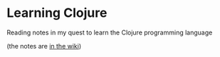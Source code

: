 Learning Clojure
================

Reading notes in my quest to learn the Clojure programming language

(the notes are [in the wiki](wiki/Learning-Trail))
